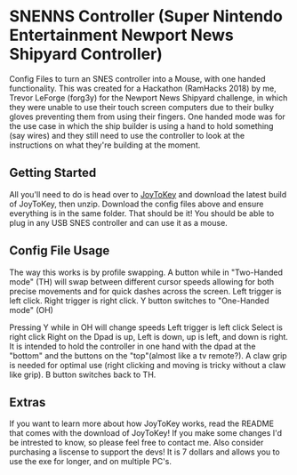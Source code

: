# SNENNS Controller (Super Nintendo Entertainment Newport News Shipyard Controller)

Config Files to turn an SNES controller into a Mouse, with one handed functionality. This was created for a Hackathon (RamHacks 2018) by me, Trevor LeForge (forg3y) for the Newport News Shipyard challenge, in which they were unable to use their touch screen computers due to their bulky gloves preventing them from using their fingers. One handed mode was for the use case in which the ship builder is using a hand to hold something (say wires) and they still need to use the controller to look at the instructions on what they're building at the moment. 

## Getting Started

All you'll need to do is head over to [JoyToKey](https://joytokey.net/en/download) and download the latest build of JoyToKey, then unzip. Download the config files above and ensure everything is in the same folder. That should be it! You should be able to plug in any USB SNES controller and can use it as a mouse. 

## Config File Usage
The way this works is by profile swapping.
A button while in "Two-Handed mode" (TH) will swap between different cursor speeds allowing for both precise movements and for quick dashes across the screen. 
Left trigger is left click. 
Right trigger is right click.
Y button switches to "One-Handed mode" (OH) 

Pressing Y while in OH will change speeds
Left trigger is left click
Select is right click
Right on the Dpad is up, Left is down, up is left, and down is right. It is intended to hold the controller in one hand with the dpad at the "bottom" and the buttons on the "top"(almost like a tv remote?). A claw grip is needed for optimal use (right clicking and moving is tricky without a claw like grip).
B button switches back to TH.

## Extras

If you want to learn more about how JoyToKey works, read the README that comes with the download of JoyToKey! If you make some changes I'd be intrested to know, so please feel free to contact me. Also consider purchasing a liscense to support the devs! It is 7 dollars and allows you to use the exe for longer, and on multiple PC's.  
